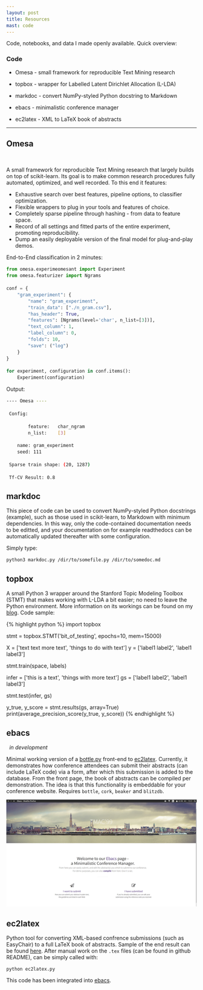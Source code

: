 ```yaml
---
layout: post
title: Resources
mast: code
---
```


Code, notebooks, and data I made openly available. Quick overview:

### Code

* Omesa - small framework for reproducible Text Mining research

* topbox - wrapper for Labelled Latent Dirichlet Allocation (L-LDA)

* markdoc - convert NumPy-styled Python docstring to Markdown

* ebacs - minimalistic conference manager

* ec2latex - XML to LaTeX book of abstracts

----

## Omesa

<a href="http://github.com/cmry/omesa"><i class="fa fa-github"></i></a>  &nbsp;  <a href="http://omesa.readthedocs.org/"><i class="fa fa-book"></i></a>

A small framework for reproducible Text Mining research that largely builds
on top of scikit-learn. Its goal is to make common research procedures fully
automated, optimized, and well recorded. To this end it features:

- Exhaustive search over best features, pipeline options, to classifier optimization.
- Flexible wrappers to plug in your tools and features of choice.
- Completely sparse pipeline through hashing - from data to feature space.
- Record of all settings and fitted parts of the entire experiment, promoting reproducibility.
- Dump an easily deployable version of the final model for plug-and-play demos.

End-to-End classification in 2 minutes:

``` python
from omesa.experimeomesant import Experiment
from omesa.featurizer import Ngrams

conf = {
    "gram_experiment": {
        "name": "gram_experiment",
        "train_data": ["./n_gram.csv"],
        "has_header": True,
        "features": [Ngrams(level='char', n_list=[3])],
        "text_column": 1,
        "label_column": 0,
        "folds": 10,
        "save": ("log")
    }
}

for experiment, configuration in conf.items():
    Experiment(configuration)
```

Output:

``` bash
---- Omesa ----

 Config:

        feature:   char_ngram
        n_list:    [3]

    name: gram_experiment
    seed: 111

 Sparse train shape: (20, 1287)

 Tf-CV Result: 0.8
```

## markdoc

<a href="http://github.com/cmry/markdoc"><i class="fa fa-github"></i></a>

This piece of code can be used to convert NumPy-styled Python docstrings
(example), such as those used in scikit-learn, to Markdown with minimum
dependencies. In this way, only the code-contained documentation needs to be
editted, and your documentation on for example readthedocs can be automatically
updated thereafter with some configuration.

Simply type:

``` bash
python3 markdoc.py /dir/to/somefile.py /dir/to/somedoc.md
```


## topbox

<a href="http://github.com/cmry/topbox"><i class="fa fa-github"></i></a>

A small Python 3 wrapper around the Stanford Topic Modeling Toolbox (STMT) that
makes working with L-LDA a bit easier; no need to leave the Python environment.
More information on its workings can be found on my [blog](https://cmry.github.io/2015/06/18/shed/).
Code sample:

{% highlight python %}
import topbox

stmt = topbox.STMT('bit_of_testing', epochs=10, mem=15000)

X = ['text text more text', 'things to do with text']
y = ['label1 label2', 'label1 label3']

stmt.train(space, labels)

infer = ['this is a text', 'things with more text']
gs = ['label1 label2', 'label1 label3']

stmt.test(infer, gs)

y_true, y_score = stmt.results(gs, array=True)
print(average_precision_score(y_true, y_score))
{% endhighlight %}

## ebacs

<a href="http://github.com/cmry/ebacs"><i class="fa fa-github"></i></a> &nbsp; *in development*

Minimal working version of a [bottle.py](http://http://www.bottlepy.org/)
front-end to [ec2latex](http://github.com/cmry/ec2latex). Currently, it demonstrates how
conference attendees can submit their abstracts (can include LaTeX code) via a form, after
which this submission is added to the database. From the front page, the book of abstracts
can be compiled per demonstration. The idea is that this functionality is
embeddable for your conference website. Requires `bottle`, `cork`, `beaker` and `blitzdb`.

![twitter](/assets/img/ebacs.png)

## ec2latex

<a href="http://github.com/cmry/ec2latex"><i class="fa fa-github"></i></a>

Python tool for converting XML-based confrence submissions (such as EasyChair)
to a full LaTeX book of abstracts. Sample of the end result can be found [here](http://www.clips.uantwerpen.be/~ben/sites/default/files/book_of_abstracts_final.pdf).
After manual work on the `.tex` files (can be found in github README),
can be simply called with:

    python ec2latex.py

This code has been integrated into [ebacs](https://www.github.com/cmry/ebacs).
